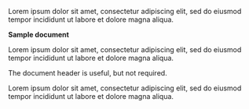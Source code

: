 Lorem ipsum dolor sit amet, consectetur adipiscing elit, sed do eiusmod tempor
incididunt ut labore et dolore magna aliqua.

**Sample document**

Lorem ipsum dolor sit amet, consectetur adipiscing elit, sed do eiusmod tempor
incididunt ut labore et dolore magna aliqua.

The document header is useful, but not required.

Lorem ipsum dolor sit amet, consectetur adipiscing elit, sed do eiusmod tempor
incididunt ut labore et dolore magna aliqua.
